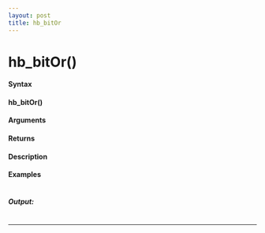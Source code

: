```yaml
---
layout: post
title: hb_bitOr
---
```


# hb_bitOr()


#### Syntax

#### hb_bitOr()

#### Arguments

#### Returns

#### Description

#### Examples

```

```

##### Output:

```

```

---